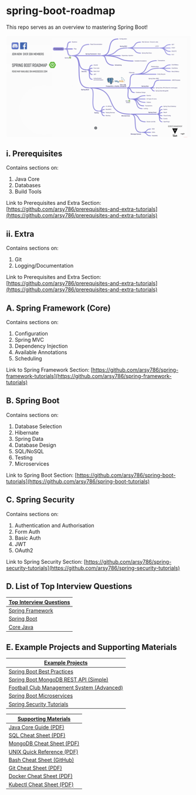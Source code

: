 # spring-boot-roadmap
This repo serves as an overview to mastering Spring Boot!

![Spring Boot Roadmap](Spring-Boot-Roadmap.png)

## i. Prerequisites

Contains sections on:
1. Java Core 
2. Databases 
3. Build Tools

Link to Prerequisites and Extra Section: [https://github.com/arsy786/prerequisites-and-extra-tutorials](https://github.com/arsy786/prerequisites-and-extra-tutorials)

## ii. Extra

Contains sections on:
1. Git 
2. Logging/Documentation

Link to Prerequisites and Extra Section: [https://github.com/arsy786/prerequisites-and-extra-tutorials](https://github.com/arsy786/prerequisites-and-extra-tutorials)

## A. Spring Framework (Core)

Contains sections on:
1. Configuration
2. Spring MVC
3. Dependency Injection
4. Available Annotations 
5. Scheduling

Link to Spring Framework Section: [https://github.com/arsy786/spring-framework-tutorials](https://github.com/arsy786/spring-framework-tutorials)

## B. Spring Boot

Contains sections on:
1. Database Selection
2. Hibernate
3. Spring Data
4. Database Design
5. SQL/NoSQL
6. Testing
7. Microservices

Link to Spring Boot Section: [https://github.com/arsy786/spring-boot-tutorials](https://github.com/arsy786/spring-boot-tutorials)

## C. Spring Security

Contains sections on:
1. Authentication and Authorisation
2. Form Auth
3. Basic Auth
4. JWT
5. OAuth2

Link to Spring Security Section: [https://github.com/arsy786/spring-security-tutorials](https://github.com/arsy786/spring-security-tutorials)

## D. List of Top Interview Questions 
| <ins>Top Interview Questions | 
|------|
| [Spring Framework](https://rathod-ajay.medium.com/top-60-spring-framework-interview-questions-for-java-developers-2024-contain-all-the-questions-from-f15621f77d2a)|
| [Spring Boot](https://www.geeksforgeeks.org/spring-boot-interview-questions-and-answers/)|
| [Core Java](https://www.interviewbit.com/java-interview-questions/)|

## E. Example Projects and Supporting Materials

| <ins>Example Projects | 
|------|
| [Spring Boot Best Practices](https://github.com/arsy786/springboot-best-practices)|
| [Spring Boot MongoDB REST API (Simple)](https://github.com/arsy786/spring-boot-mongodb-rest-api)| 
| [Football Club Management System (Advanced)](https://github.com/arsy786/football-club-management-system)|
| [Spring Boot Microservices](https://github.com/arsy786/spring-boot-microservices-new)| 
| [Spring Security Tutorials](https://github.com/arsy786/spring-security-tutorials)|


| <ins>Supporting Materials | 
|------|
| [Java Core Guide (PDF)](https://github.com/arsy786/prerequisites-and-extra-tutorials/blob/main/Java_QuickReference_v1.1.pdf)| 
| [SQL Cheat Sheet (PDF)](https://github.com/arsy786/prerequisites-and-extra-tutorials/blob/main/sql-basics-cheat-sheet-ledger.pdf)|
| [MongoDB Cheat Sheet (PDF)](https://github.com/arsy786/prerequisites-and-extra-tutorials/blob/main/MongoDB-Dark.pdf)| 
| [UNIX Quick Reference (PDF)](https://github.com/arsy786/prerequisites-and-extra-tutorials/blob/main/UNIX_QuickReference.pdf)|
| [Bash Cheat Sheet (GitHub)](https://github.com/RehanSaeed/Bash-Cheat-Sheet)|
| [Git Cheat Sheet (PDF)](https://github.com/arsy786/prerequisites-and-extra-tutorials/blob/main/git-cheat-sheet.pdf)|
| [Docker Cheat Sheet (PDF)](https://github.com/arsy786/spring-boot-microservices-new/blob/master/docker_cheatsheet.pdf)| 
| [Kubectl Cheat Sheet (PDF)](https://github.com/arsy786/spring-boot-microservices-new/blob/master/Kubernetes-Cheat-Sheet.pdf)|

